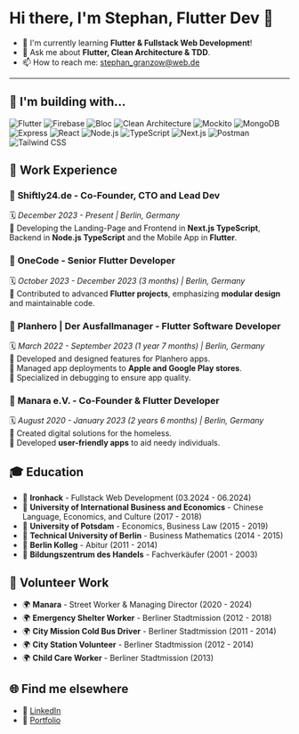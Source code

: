 # Hi there, I'm **Stephan**, Flutter Dev 👋

- 🌱 I'm currently learning **Flutter & Fullstack Web Development**!
- 💬 Ask me about **Flutter, Clean Architecture & TDD**.
- 📫 How to reach me: [stephan_granzow@web.de](mailto:stephan_granzow@web.de)

---
## 🔨 I'm building with...

![Flutter](https://img.shields.io/badge/-Flutter-02569B?logo=flutter&logoColor=white&style=for-the-badge)
![Firebase](https://img.shields.io/badge/-Firebase-FFCA28?logo=firebase&logoColor=white&style=for-the-badge)
![Bloc](https://img.shields.io/badge/-Flutter%20Bloc-087E8B?logo=bloc&logoColor=white&style=for-the-badge)
![Clean Architecture](https://img.shields.io/badge/-Clean%20Architecture-4CAF50?style=for-the-badge)
![Mockito](https://img.shields.io/badge/-Mockito-FFCA28?logo=mockito&logoColor=white&style=for-the-badge)
![MongoDB](https://img.shields.io/badge/-MongoDB-47A248?logo=mongodb&logoColor=white&style=for-the-badge)
![Express](https://img.shields.io/badge/-Express-000000?logo=express&logoColor=white&style=for-the-badge)
![React](https://img.shields.io/badge/-React-61DAFB?logo=react&logoColor=white&style=for-the-badge)
![Node.js](https://img.shields.io/badge/-Node.js-339933?logo=nodedotjs&logoColor=white&style=for-the-badge)
![TypeScript](https://img.shields.io/badge/-TypeScript-007ACC?logo=typescript&logoColor=white&style=for-the-badge)
![Next.js](https://img.shields.io/badge/-Next.js-000000?logo=nextdotjs&logoColor=white&style=for-the-badge)
![Postman](https://img.shields.io/badge/-Postman-FF6C37?logo=postman&logoColor=white&style=for-the-badge)
![Tailwind CSS](https://img.shields.io/badge/-Tailwind%20CSS-38B2AC?logo=tailwind-css&logoColor=white&style=for-the-badge)
     

## 🚀 **Work Experience**

### 💼 **Shiftly24.de** - Co-Founder, CTO and Lead Dev  
🗓️ *December 2023 - Present | Berlin, Germany*  
🔹 Developing the Landing-Page and Frontend in **Next.js TypeScript**, Backend in **Node.js TypeScript** and the Mobile App in **Flutter**.

### 💼 **OneCode** - Senior Flutter Developer  
🗓️ *October 2023 - December 2023 (3 months) | Berlin, Germany*  
🔹 Contributed to advanced **Flutter projects**, emphasizing **modular design** and maintainable code.

### 💼 **Planhero | Der Ausfallmanager** - Flutter Software Developer  
🗓️ *March 2022 - September 2023 (1 year 7 months) | Berlin, Germany*  
🔹 Developed and designed features for Planhero apps.  
🔹 Managed app deployments to **Apple and Google Play stores**.  
🔹 Specialized in debugging to ensure app quality.

### 💼 **Manara e.V.** - Co-Founder & Flutter Developer  
🗓️ *August 2020 - January 2023 (2 years 6 months) | Berlin, Germany*  
🔹 Created digital solutions for the homeless.  
🔹 Developed **user-friendly apps** to aid needy individuals.


## 🎓 **Education**

- 🏫 **Ironhack** - Fullstack Web Development (03.2024 - 06.2024)  
- 🏫 **University of International Business and Economics** - Chinese Language, Economics, and Culture (2017 - 2018)  
- 🏫 **University of Potsdam** - Economics, Business Law (2015 - 2019)  
- 🏫 **Technical University of Berlin** - Business Mathematics (2014 - 2015)  
- 🏫 **Berlin Kolleg** - Abitur (2011 - 2014)  
- 🏫 **Bildungszentrum des Handels** - Fachverkäufer (2001 - 2003)

## 💪 **Volunteer Work**

- 🌍 **Manara** - Street Worker & Managing Director (2020 - 2024)  
- 🌍 **Emergency Shelter Worker** - Berliner Stadtmission (2012 - 2018)  
- 🌍 **City Mission Cold Bus Driver** - Berliner Stadtmission (2011 - 2014)  
- 🌍 **City Station Volunteer** - Berliner Stadtmission (2012 - 2014)  
- 🌍 **Child Care Worker** - Berliner Stadtmission (2013)

## 🌐 **Find me elsewhere**

- 🔗 [LinkedIn](https://www.linkedin.com/in/stephan-g-780016b4)  
- 🔗 [Portfolio](https://www.stephan-granzow.com/)
